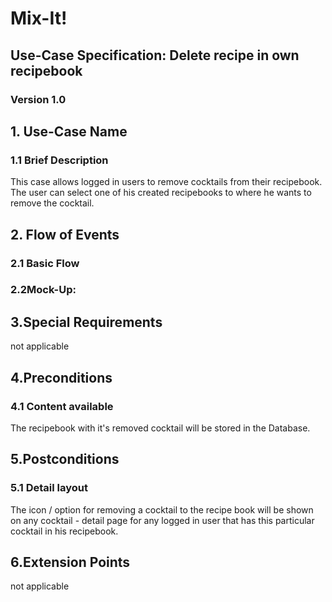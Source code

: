 # Mix-It!

## Use-Case Specification: Delete recipe in own recipebook

### Version 1.0

## 1. Use-Case Name
### 1.1 Brief Description
This case allows logged in users to remove cocktails from their recipebook.
The user can select one of his created recipebooks to where he wants to remove the cocktail.
## 2. Flow of Events
### 2.1 Basic Flow
### 2.2Mock-Up:

## 3.Special Requirements
not applicable

## 4.Preconditions
### 4.1 Content available
The recipebook with it's removed cocktail will be stored in the Database.

## 5.Postconditions
### 5.1 Detail layout
The icon / option for removing a cocktail to the recipe book will be shown on any cocktail - detail page for any logged in user that has this particular cocktail in his recipebook.

## 6.Extension Points
not applicable
  
<!-- picture links -->
